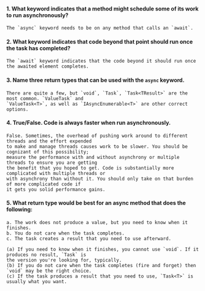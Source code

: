 #### 1.	What keyword indicates that a method might schedule some of its work to run asynchronously?

	The `async` keyword needs to be on any method that calls an `await`.

#### 2.	What keyword indicates that code beyond that point should run once the task has completed?

	The `await` keyword indicates that the code beyond it should run once the awaited element completes.

#### 3.	Name three return types that can be used with the `async` keyword.

	There are quite a few, but `void`, `Task`, `Task<TResult>` are the most common. `ValueTask` and
	`ValueTask<T>`, as well as `IAsyncEnumerable<T>` are other correct options.

#### 4.	True/False. Code is always faster when run asynchronously.

	False. Sometimes, the overhead of pushing work around to different threads and the effort expended
	to make and manage threads causes work to be slower. You should be cognizant of this possibility;
	measure the performance with and without asynchrony or multiple threads to ensure you are getting
	the benefit that you hoped to get. Code is substantially more complicated with multiple threads or
	with asynchrony than without it. You should only take on that burden of more complicated code if
	it gets you solid performance gains.

#### 5.	What return type would be best for an async method that does the following:
    a. The work does not produce a value, but you need to know when it finishes.
    b. You do not care when the task completes.
    c. The task creates a result that you need to use afterward. 
	
	(a) If you need to know when it finishes, you cannot use `void`. If it produces no result, `Task` is
	the version you're looking for, typically.
	(b) If you do not care when the task completes (fire and forget) then `void` may be the right choice.
	(c) If the task produces a result that you need to use, `Task<T>` is usually what you want.

